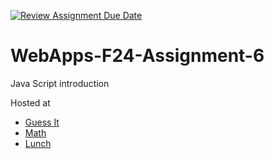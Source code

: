 [![Review Assignment Due Date](https://classroom.github.com/assets/deadline-readme-button-22041afd0340ce965d47ae6ef1cefeee28c7c493a6346c4f15d667ab976d596c.svg)](https://classroom.github.com/a/cCoVexb_)
# WebApps-F24-Assignment-6
Java Script introduction

Hosted at
* [Guess It](https://44-563-webapps-f24.github.io/44563-webapps-f24-assignment6-KousikCodes/guessit.html)
* [Math](https://44-563-webapps-f24.github.io/44563-webapps-f24-assignment6-KousikCodes/math.html)
* [Lunch](https://44-563-webapps-f24.github.io/44563-webapps-f24-assignment6-KousikCodes/lunch.html)

